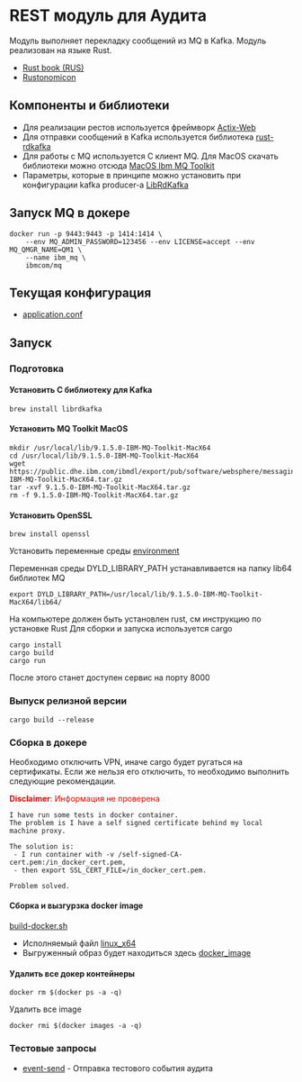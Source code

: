 # REST модуль для Аудита
Модуль выполняет перекладку сообщений из MQ в Kafka. Модуль реализован на языке Rust.
 - [Rust book (RUS)](https://doc.rust-lang.ru/book)
 - [Rustonomicon](https://doc.rust-lang.org/nomicon/)
 
## Компоненты и библиотеки
 - Для реализации рестов используется фреймворк [Actix-Web](https://github.com/actix/actix-web)
 - Для отправки сообщений в Kafka используется библиотека [rust-rdkafka](https://github.com/fede1024/rust-rdkafka)
 - Для работы с MQ используется C клиент MQ. Для MacOS скачать библиотеки можно отсюда [MacOS Ibm MQ Toolkit](https://public.dhe.ibm.com/ibmdl/export/pub/software/websphere/messaging/mqdev/mactoolkit/9.1.5.0-IBM-MQ-Toolkit-MacX64.tar.gz) 
 - Параметры, которые в принципе можно установить при конфигурации kafka producer-а [LibRdKafka](https://github.com/edenhill/librdkafka/blob/master/CONFIGURATION.md)

## Запуск MQ в докере
```shell script
docker run -p 9443:9443 -p 1414:1414 \
    --env MQ_ADMIN_PASSWORD=123456 --env LICENSE=accept --env MQ_QMGR_NAME=QM1 \
    --name ibm_mq \
    ibmcom/mq
```

## Текущая конфигурация
 - [application.conf](config/application.conf)

## Запуск
### Подготовка

#### Установить C библиотеку для Kafka
```shell script
brew install librdkafka
```

#### Установить MQ Toolkit MacOS
```shell script
mkdir /usr/local/lib/9.1.5.0-IBM-MQ-Toolkit-MacX64
cd /usr/local/lib/9.1.5.0-IBM-MQ-Toolkit-MacX64
wget https://public.dhe.ibm.com/ibmdl/export/pub/software/websphere/messaging/mqdev/mactoolkit/9.1.5.0-IBM-MQ-Toolkit-MacX64.tar.gz
tar -xvf 9.1.5.0-IBM-MQ-Toolkit-MacX64.tar.gz
rm -f 9.1.5.0-IBM-MQ-Toolkit-MacX64.tar.gz
```

#### Установить OpenSSL
```shell script
brew install openssl
```
Установить переменные среды
[environment](release/env.sh)

Переменная среды DYLD_LIBRARY_PATH устанавливается на папку lib64 библиотек MQ
```shell script
export DYLD_LIBRARY_PATH=/usr/local/lib/9.1.5.0-IBM-MQ-Toolkit-MacX64/lib64/
```

На компьютере должен быть установлен rust, см инструкцию по установке Rust
Для сборки и запуска используется cargo
```shell script
cargo install
cargo build
cargo run
```
После этого станет доступен сервис на порту 8000

### Выпуск релизной версии
```shell script
cargo build --release
```

### Сборка в докере
Необходимо отключить VPN, иначе cargo будет ругаться на сертификаты. Если же нельзя его отключить,
то необходимо выполнить следующие рекомендации. 

<span style="color:red">**Disclaimer**: Информация не проверена</span>

```text
I have run some tests in docker container. 
The problem is I have a self signed certificate behind my local machine proxy.

The solution is: 
 - I run container with -v /self-signed-CA-cert.pem:/in_docker_cert.pem, 
 - then export SSL_CERT_FILE=/in_docker_cert.pem.

Problem solved.
```

#### Сборка и вызгурзка docker image
[build-docker.sh](release/build-with-docker.sh)

 - Исполняемый файл [linux_x64](release/linux_x64)
 - Выгруженный образ будет находиться здесь [docker_image](release/docker-image)

#### Удалить все докер контейнеры
```shell script
docker rm $(docker ps -a -q)
```

Удалить все image
```shell script
docker rmi $(docker images -a -q)
```

### Тестовые запросы
 - [event-send](event-send.rest) - Отправка тестового события аудита

